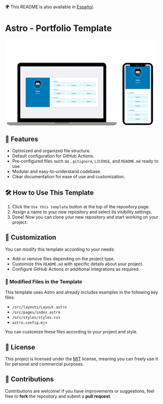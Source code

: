 🌍 This README is also available in [Español](README.es.md).

# Astro - Portfolio Template

![Template](https://github.com/MikeTrollYT/astro-template/blob/master/public/sample-3.png)

## 🚀 Features

- Optimized and organized file structure.
- Default configuration for GitHub Actions.
- Pre-configured files such as `.gitignore`, `LICENSE`, and `README.md` ready to use.
- Modular and easy-to-understand codebase.
- Clear documentation for ease of use and customization.

## 🛠️ How to Use This Template

1. Click the `Use this template` button at the top of the repository page.
2. Assign a name to your new repository and select its visibility settings.
3. Done! Now you can clone your new repository and start working on your project.

## 📌 Customization

You can modify this template according to your needs:
- Add or remove files depending on the project type.
- Customize this `README.md` with specific details about your project.
- Configure GitHub Actions or additional integrations as required.

### 📁 Modified Files in the Template
This template uses Astro and already includes examples in the following key files:
- `/src/layouts/Layout.astro`
- `/src/pages/index.astro`
- `/src/styles/styles.css`
- `astro.config.mjs`

You can customize these files according to your project and style.

## 📜 License

This project is licensed under the [MIT](LICENSE) license, meaning you can freely use it for personal and commercial purposes.

## 🤝 Contributions

Contributions are welcome! If you have improvements or suggestions, feel free to **fork** the repository and submit a **pull request**.
